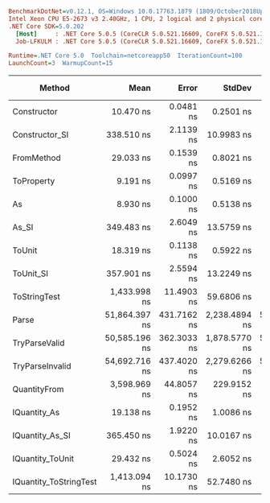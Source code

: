 ``` ini

BenchmarkDotNet=v0.12.1, OS=Windows 10.0.17763.1879 (1809/October2018Update/Redstone5)
Intel Xeon CPU E5-2673 v3 2.40GHz, 1 CPU, 2 logical and 2 physical cores
.NET Core SDK=5.0.202
  [Host]     : .NET Core 5.0.5 (CoreCLR 5.0.521.16609, CoreFX 5.0.521.16609), X64 RyuJIT
  Job-LFKULM : .NET Core 5.0.5 (CoreCLR 5.0.521.16609, CoreFX 5.0.521.16609), X64 RyuJIT

Runtime=.NET Core 5.0  Toolchain=netcoreapp50  IterationCount=100  
LaunchCount=3  WarmupCount=15  

```
|                 Method |          Mean |       Error |        StdDev |        Median |  Gen 0 |  Gen 1 | Gen 2 | Allocated |
|----------------------- |--------------:|------------:|--------------:|--------------:|-------:|-------:|------:|----------:|
|            Constructor |     10.470 ns |   0.0481 ns |     0.2501 ns |     10.447 ns |      - |      - |     - |         - |
|         Constructor_SI |    338.510 ns |   2.1139 ns |    10.9983 ns |    337.929 ns | 0.0119 |      - |     - |     192 B |
|             FromMethod |     29.033 ns |   0.1539 ns |     0.8021 ns |     29.077 ns |      - |      - |     - |         - |
|             ToProperty |      9.191 ns |   0.0997 ns |     0.5169 ns |      9.178 ns |      - |      - |     - |         - |
|                     As |      8.930 ns |   0.1000 ns |     0.5138 ns |      8.801 ns |      - |      - |     - |         - |
|                  As_SI |    349.483 ns |   2.6049 ns |    13.5759 ns |    350.790 ns | 0.0119 |      - |     - |     192 B |
|                 ToUnit |     18.319 ns |   0.1138 ns |     0.5922 ns |     18.206 ns |      - |      - |     - |         - |
|              ToUnit_SI |    357.901 ns |   2.5594 ns |    13.2249 ns |    358.361 ns | 0.0119 |      - |     - |     192 B |
|           ToStringTest |  1,433.998 ns |  11.4903 ns |    59.6806 ns |  1,427.603 ns | 0.0591 |      - |     - |     944 B |
|                  Parse | 51,864.397 ns | 431.7162 ns | 2,238.4894 ns | 51,561.609 ns | 2.0752 | 0.0610 |     - |   33344 B |
|          TryParseValid | 50,585.196 ns | 362.3033 ns | 1,878.5770 ns | 50,422.760 ns | 2.0752 | 0.0610 |     - |   33320 B |
|        TryParseInvalid | 54,692.716 ns | 437.4020 ns | 2,279.6266 ns | 54,733.041 ns | 2.0752 | 0.0610 |     - |   32928 B |
|           QuantityFrom |  3,598.969 ns |  44.8057 ns |   229.9152 ns |  3,600.000 ns |      - |      - |     - |      56 B |
|           IQuantity_As |     19.138 ns |   0.1952 ns |     1.0086 ns |     19.020 ns | 0.0015 |      - |     - |      24 B |
|        IQuantity_As_SI |    365.450 ns |   1.9220 ns |    10.0167 ns |    367.936 ns | 0.0119 |      - |     - |     192 B |
|       IQuantity_ToUnit |     29.432 ns |   0.5024 ns |     2.6052 ns |     28.609 ns | 0.0035 |      - |     - |      56 B |
| IQuantity_ToStringTest |  1,413.094 ns |  10.1730 ns |    52.7480 ns |  1,406.568 ns | 0.0591 |      - |     - |     944 B |
